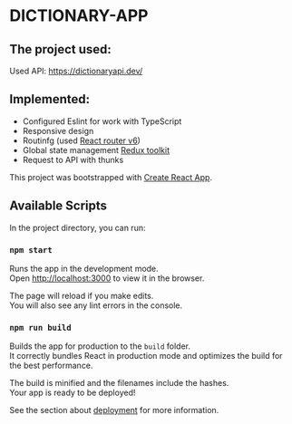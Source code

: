 # DICTIONARY-APP

## The project used:

Used API: https://dictionaryapi.dev/

## Implemented:

- Configured Eslint for work with TypeScript
- Responsive design
- Routinfg (used [React router v6](https://reactrouter.com/))
- Global state management [Redux toolkit](https://redux-toolkit.js.org/)
- Request to API with thunks

This project was bootstrapped with [Create React App](https://github.com/facebook/create-react-app).

## Available Scripts

In the project directory, you can run:

### `npm start`

Runs the app in the development mode.\
Open [http://localhost:3000](http://localhost:3000) to view it in the browser.

The page will reload if you make edits.\
You will also see any lint errors in the console.

### `npm run build`

Builds the app for production to the `build` folder.\
It correctly bundles React in production mode and optimizes the build for the best performance.

The build is minified and the filenames include the hashes.\
Your app is ready to be deployed!

See the section about [deployment](https://facebook.github.io/create-react-app/docs/deployment) for more information.
